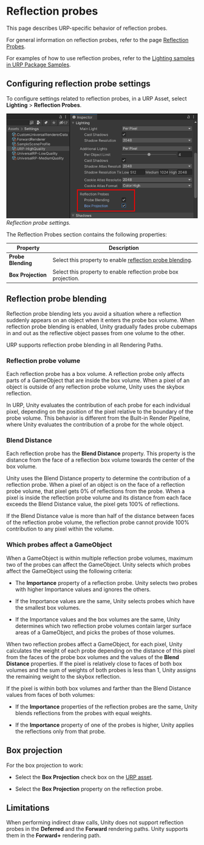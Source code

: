 # Reflection probes

This page describes URP-specific behavior of reflection probes.

For general information on reflection probes, refer to the page [Reflection Probes](https://docs.unity3d.com/Manual/ReflectionProbes.html).

For examples of how to use reflection probes, refer to the [Lighting samples in URP Package Samples](../package-sample-urp-package-samples.md#lighting).

## Configuring reflection probe settings

To configure settings related to reflection probes, in a URP Asset, select **Lighting** > **Reflection Probes**.

![Reflection probe settings](../Images/lighting/reflection-probe-blending-setting.png)<br/>*Reflection probe settings.*

The Reflection Probes section contains the following properties:

| **Property** | **Description** |
| --- | --- |
| **Probe Blending** | Select this property to enable [reflection probe blending](#reflection-probe-blending). |
| **Box Projection** | Select this property to enable reflection probe box projection. |

## Reflection probe blending

Reflection probe blending lets you avoid a situation where a reflection suddenly appears on an object when it enters the probe box volume. When reflection probe blending is enabled, Unity gradually fades probe cubemaps in and out as the reflective object passes from one volume to the other.

URP supports reflection probe blending in all Rendering Paths.

### Reflection probe volume

Each reflection probe has a box volume. A reflection probe only affects parts of a GameObject that are inside the box volume. When a pixel of an object is outside of any reflection probe volume, Unity uses the skybox reflection.

In URP, Unity evaluates the contribution of each probe for each individual pixel, depending on the position of the pixel relative to the boundary of the probe volume. This behavior is different from the Built-in Render Pipeline, where Unity evaluates the contribution of a probe for the whole object.

### Blend Distance

Each reflection probe has the **Blend Distance** property. This property is the distance from the face of a reflection box volume towards the center of the box volume.

Unity uses the Blend Distance property to determine the contribution of a reflection probe. When a pixel of an object is on the face of a reflection probe volume, that pixel gets 0% of reflections from the probe. When a pixel is inside the reflection probe volume and its distance from each face exceeds the Blend Distance value, the pixel gets 100% of reflections.

If the Blend Distance value is more than half of the distance between faces of the reflection probe volume, the reflection probe cannot provide 100% contribution to any pixel within the volume.

### Which probes affect a GameObject

When a GameObject is within multiple reflection probe volumes, maximum two of the probes can affect the GameObject. Unity selects which probes affect the GameObject using the following criteria:

* The **Importance** property of a reflection probe. Unity selects two probes with higher Importance values and ignores the others.

* If the Importance values are the same, Unity selects probes which have the smallest box volumes.

* If the Importance values and the box volumes are the same, Unity determines which two reflection probe volumes contain larger surface areas of a GameObject, and picks the probes of those volumes.

When two reflection probes affect a GameObject, for each pixel, Unity calculates the weight of each probe depending on the distance of this pixel from the faces of the probe box volumes and the values of the **Blend Distance** properties. If the pixel is relatively close to faces of both box volumes and the sum of weights of both probes is less than 1, Unity assigns the remaining weight to the skybox reflection.

If the pixel is within both box volumes and farther than the Blend Distance values from faces of both volumes:

* If the **Importance** properties of the reflection probes are the same, Unity blends reflections from the probes with equal weights.

* If the **Importance** property of one of the probes is higher, Unity applies the reflections only from that probe.

## Box projection

For the box projection to work:

* Select the **Box Projection** check box on the [URP asset](#configuring-reflection-probe-settings).

* Select the **Box Projection** property on the reflection probe.

## Limitations

When performing indirect draw calls, Unity does not support reflection probes in the **Deferred** and the **Forward** rendering paths. Unity supports them in the **Forward+** rendering path.


